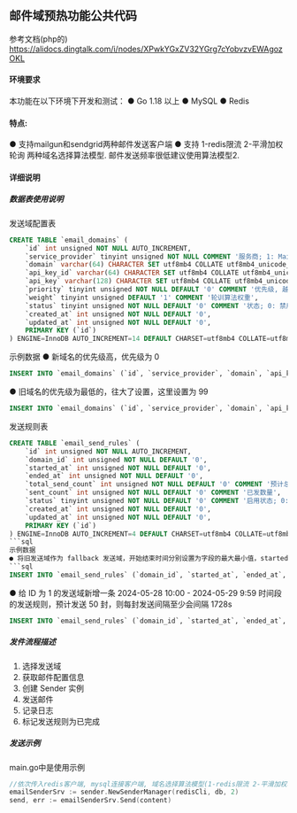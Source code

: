 
## 邮件域预热功能公共代码
参考文档(php的)
https://alidocs.dingtalk.com/i/nodes/XPwkYGxZV32YGrg7cYobvzvEWAgozOKL

#### 环境要求
本功能在以下环境下开发和测试：
● Go 1.18 以上
● MySQL
● Redis

#### 特点:
● 支持mailgun和sendgrid两种邮件发送客户端
● 支持 1-redis限流 2-平滑加权轮询 两种域名选择算法模型. 邮件发送频率很低建议使用算法模型2.

#### 详细说明
##### 数据表使用说明
发送域配置表
```sql
CREATE TABLE `email_domains` (
    `id` int unsigned NOT NULL AUTO_INCREMENT,
    `service_provider` tinyint unsigned NOT NULL COMMENT '服务商; 1: Mailgun, 2: Sendgrid',
    `domain` varchar(64) CHARACTER SET utf8mb4 COLLATE utf8mb4_unicode_ci NOT NULL COMMENT '发件域',
    `api_key_id` varchar(64) CHARACTER SET utf8mb4 COLLATE utf8mb4_unicode_ci NOT NULL COMMENT 'API KEY-ID',
    `api_key` varchar(128) CHARACTER SET utf8mb4 COLLATE utf8mb4_unicode_ci NOT NULL COMMENT 'API 密钥',
    `priority` tinyint unsigned NOT NULL DEFAULT '0' COMMENT '优先级, 越小越优先',
    `weight` tinyint unsigned DEFAULT '1' COMMENT '轮训算法权重',
    `status` tinyint unsigned NOT NULL DEFAULT '0' COMMENT '状态; 0: 禁用, 1: 启用',
    `created_at` int unsigned NOT NULL DEFAULT '0',
    `updated_at` int unsigned NOT NULL DEFAULT '0',
    PRIMARY KEY (`id`)
) ENGINE=InnoDB AUTO_INCREMENT=14 DEFAULT CHARSET=utf8mb4 COLLATE=utf8mb4_unicode_ci;
```

示例数据
● 新域名的优先级高，优先级为 0
```sql
INSERT INTO `email_domains` (`id`, `service_provider`, `domain`, `api_key_id`, `api_key`, `priority`, `weight`, `status`, `created_at`, `updated_at`) VALUES (1, 1, 'mail.parcelpanel.net', 'xxxx', 'xxxx', 0, 1, 1, 1716430043, 0);
```

● 旧域名的优先级为最低的，往大了设置，这里设置为 99
```sql
INSERT INTO `email_domains` (`id`, `service_provider`, `domain`, `api_key_id`, `api_key`, `priority`, `status`, `created_at`, `updated_at`) VALUES (13, 1, 'edms.parcelpanel.net', 'xxxx', 'xxxx', 99, 1, 1, 1716437113, 0);
```
发送规则表
```sql
CREATE TABLE `email_send_rules` (
    `id` int unsigned NOT NULL AUTO_INCREMENT,
    `domain_id` int unsigned NOT NULL DEFAULT '0',
    `started_at` int unsigned NOT NULL DEFAULT '0',
    `ended_at` int unsigned NOT NULL DEFAULT '0',
    `total_send_count` int unsigned NOT NULL DEFAULT '0' COMMENT '预计总发送量',
    `sent_count` int unsigned NOT NULL DEFAULT '0' COMMENT '已发数量',
    `status` tinyint unsigned NOT NULL DEFAULT '0' COMMENT '启用状态; 0: 禁用, 1: 启用',
    `created_at` int unsigned NOT NULL DEFAULT '0',
    `updated_at` int unsigned NOT NULL DEFAULT '0',
    PRIMARY KEY (`id`)
) ENGINE=InnoDB AUTO_INCREMENT=4 DEFAULT CHARSET=utf8mb4 COLLATE=utf8mb4_unicode_ci;
```sql
示例数据
● 将旧发送域作为 fallback 发送域，开始结束时间分别设置为字段的最大最小值，started_at 设置为 0 表示一直可以发送，不会进入发送量控制的逻辑
```sql
INSERT INTO `email_send_rules` (`domain_id`, `started_at`, `ended_at`, `total_send_count`, `sent_count`, `status`, `created_at`, `updated_at`) VALUES (13, 0, 4294967295, 0, 4022820, 1, 1716858270, 0);
```
● 给 ID 为 1 的发送域新增一条 2024-05-28 10:00 - 2024-05-29 9:59 时间段的发送规则，预计发送 50 封，则每封发送间隔至少会间隔 1728s
```sql
INSERT INTO `email_send_rules` (`domain_id`, `started_at`, `ended_at`, `total_send_count`, `sent_count`, `status`, `created_at`, `updated_at`) VALUES (1, 1716861600, 1716947999, 50, 0, 1, 1716858595, 0);
```

##### 发件流程描述
1. 选择发送域
2. 获取邮件配置信息
3. 创建 Sender 实例 
4. 发送邮件
5. 记录日志
6. 标记发送规则为已完成

##### 发送示例
main.go中是使用示例
```go
//依次传入redis客户端, mysql连接客户端, 域名选择算法模型(1-redis限流 2-平滑加权轮询)
emailSenderSrv := sender.NewSenderManager(redisCli, db, 2)
send, err := emailSenderSrv.Send(content)
```
